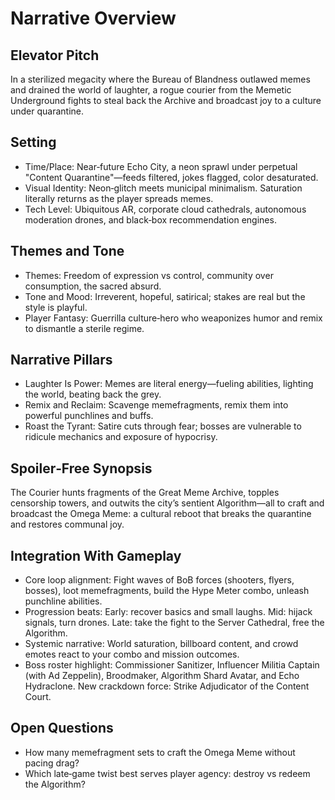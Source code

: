 # Narrative Overview

## Elevator Pitch
In a sterilized megacity where the Bureau of Blandness outlawed memes and drained the world of laughter, a rogue courier from the Memetic Underground fights to steal back the Archive and broadcast joy to a culture under quarantine.

## Setting
- Time/Place: Near‑future Echo City, a neon sprawl under perpetual "Content Quarantine"—feeds filtered, jokes flagged, color desaturated.
- Visual Identity: Neon‑glitch meets municipal minimalism. Saturation literally returns as the player spreads memes.
- Tech Level: Ubiquitous AR, corporate cloud cathedrals, autonomous moderation drones, and black‑box recommendation engines.

## Themes and Tone
- Themes: Freedom of expression vs control, community over consumption, the sacred absurd.
- Tone and Mood: Irreverent, hopeful, satirical; stakes are real but the style is playful.
- Player Fantasy: Guerrilla culture‑hero who weaponizes humor and remix to dismantle a sterile regime.

## Narrative Pillars
- Laughter Is Power: Memes are literal energy—fueling abilities, lighting the world, beating back the grey.
- Remix and Reclaim: Scavenge memefragments, remix them into powerful punchlines and buffs.
- Roast the Tyrant: Satire cuts through fear; bosses are vulnerable to ridicule mechanics and exposure of hypocrisy.

## Spoiler‑Free Synopsis
The Courier hunts fragments of the Great Meme Archive, topples censorship towers, and outwits the city’s sentient Algorithm—all to craft and broadcast the Omega Meme: a cultural reboot that breaks the quarantine and restores communal joy.

## Integration With Gameplay
- Core loop alignment: Fight waves of BoB forces (shooters, flyers, bosses), loot memefragments, build the Hype Meter combo, unleash punchline abilities.
- Progression beats: Early: recover basics and small laughs. Mid: hijack signals, turn drones. Late: take the fight to the Server Cathedral, free the Algorithm.
- Systemic narrative: World saturation, billboard content, and crowd emotes react to your combo and mission outcomes.
- Boss roster highlight: Commissioner Sanitizer, Influencer Militia Captain (with Ad Zeppelin), Broodmaker, Algorithm Shard Avatar, and Echo Hydraclone. New crackdown force: Strike Adjudicator of the Content Court.

## Open Questions
- How many memefragment sets to craft the Omega Meme without pacing drag?
- Which late‑game twist best serves player agency: destroy vs redeem the Algorithm?
